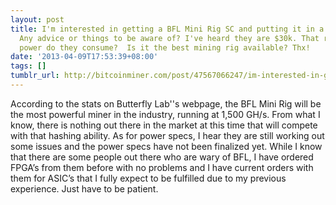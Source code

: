 ```yaml
---
layout: post
title: I'm interested in getting a BFL Mini Rig SC and putting it in a colo facility.
  Any advice or things to be aware of? I've heard they are $30k. That right? How much
  power do they consume?  Is it the best mining rig available? Thx!
date: '2013-04-09T17:53:39+08:00'
tags: []
tumblr_url: http://bitcoinminer.com/post/47567066247/im-interested-in-getting-a-bfl-mini-rig-sc-and
---
```

According to the stats on Butterfly Lab''s webpage, the BFL Mini Rig will be the most powerful miner in the industry, running at 1,500 GH/s. From what I know, there is nothing out there in the market at this time that will compete with that hashing ability. As for power specs, I hear they are still working out some issues and the power specs have not been finalized yet. While I know that there are some people out there who are wary of BFL, I have ordered FPGA’s from them before with no problems and I have current orders with them for ASIC’s that I fully expect to be fulfilled due to my previous experience. Just have to be patient.
